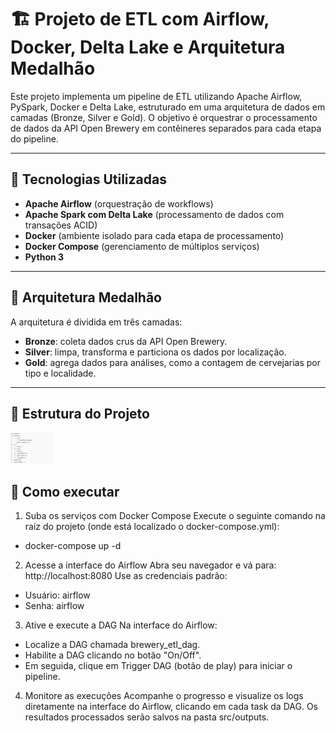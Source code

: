 # 🏗️ Projeto de ETL com Airflow, Docker, Delta Lake e Arquitetura Medalhão

Este projeto implementa um pipeline de ETL utilizando Apache Airflow, PySpark, Docker e Delta Lake, estruturado em uma arquitetura de dados em camadas (Bronze, Silver e Gold). O objetivo é orquestrar o processamento de dados da API Open Brewery em contêineres separados para cada etapa do pipeline.

---

## 🔧 Tecnologias Utilizadas

- **Apache Airflow** (orquestração de workflows)
- **Apache Spark com Delta Lake** (processamento de dados com transações ACID)
- **Docker** (ambiente isolado para cada etapa de processamento)
- **Docker Compose** (gerenciamento de múltiplos serviços)
- **Python 3**

---

## 🧱 Arquitetura Medalhão

A arquitetura é dividida em três camadas:

- **Bronze**: coleta dados crus da API Open Brewery.
- **Silver**: limpa, transforma e particiona os dados por localização.
- **Gold**: agrega dados para análises, como a contagem de cervejarias por tipo e localidade.

---

## 📁 Estrutura do Projeto

<img src="/imgs_png/estrutura_projeto.png" alt="python" height="50" /> 

## 📁 Como executar

1. Suba os serviços com Docker Compose
Execute o seguinte comando na raiz do projeto (onde está localizado o docker-compose.yml):

- docker-compose up -d

2. Acesse a interface do Airflow
Abra seu navegador e vá para: http://localhost:8080
Use as credenciais padrão:

- Usuário: airflow
- Senha: airflow

3. Ative e execute a DAG
Na interface do Airflow:

- Localize a DAG chamada brewery_etl_dag.
- Habilite a DAG clicando no botão "On/Off".
- Em seguida, clique em Trigger DAG (botão de play) para iniciar o pipeline.

4. Monitore as execuções
Acompanhe o progresso e visualize os logs diretamente na interface do Airflow, clicando em cada task da DAG.
Os resultados processados serão salvos na pasta src/outputs.
